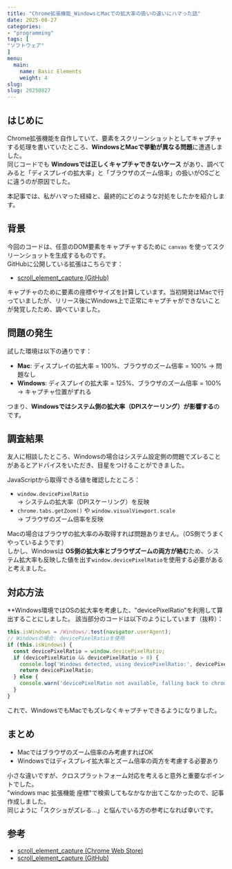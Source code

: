 ```yaml
---
title: "Chrome拡張機能_WindowsとMacでの拡大率の扱いの違いにハマった話"
date: 2025-08-27
categories:
- "programming"
tags: [
"ソフトウェア" 
]
menu:
  main:
    name: Basic Elements
    weight: 4
slug: 
slug: 20250827
---
```


## はじめに
Chrome拡張機能を自作していて、要素をスクリーンショットとしてキャプチャする処理を書いていたところ、**WindowsとMacで挙動が異なる問題**に遭遇しました。  
同じコードでも **Windowsでは正しくキャプチャできないケース** があり、調べてみると「ディスプレイの拡大率」と「ブラウザのズーム倍率」の扱いがOSごとに違うのが原因でした。

本記事では、私がハマった経緯と、最終的にどのような対処をしたかを紹介します。

## 背景
今回のコードは、任意のDOM要素をキャプチャするために `canvas` を使ってスクリーンショットを生成するものです。  
GitHubに公開している拡張はこちらです：

- [scroll_element_capture (GitHub)](https://github.com/KanoeGitHub/scroll_element_capture)

キャプチャのために要素の座標やサイズを計算しています。当初開発はMacで行っていましたが、リリース後にWindows上で正常にキャプチャができないことが発覚したため、調べていました。

## 問題の発生
試した環境は以下の通りです：

- **Mac**: ディスプレイの拡大率 = 100%、ブラウザのズーム倍率 = 100% → 問題なし
- **Windows**: ディスプレイの拡大率 = 125%、ブラウザのズーム倍率 = 100% → キャプチャ位置がずれる

つまり、**Windowsではシステム側の拡大率（DPIスケーリング）が影響する**のです。

## 調査結果
友人に相談したところ、Windowsの場合はシステム設定側の問題でズレることがあるとアドバイスをいただき、目星をつけることができました。

JavaScriptから取得できる値を確認したところ：

- `window.devicePixelRatio`  
  → システムの拡大率（DPIスケーリング）を反映
- `chrome.tabs.getZoom()` や `window.visualViewport.scale`  
  → ブラウザのズーム倍率を反映

Macの場合はブラウザの拡大率のみ取得すれば問題ありません。（OS側でうまくやっているようです）  
しかし、Windowsは **OS側の拡大率とブラウザズームの両方が絡む**ため、システム拡大率も反映した値を出す`window.devicePixelRatio`を使用する必要があると考えました。  

## 対応方法
**Windows環境ではOSの拡大率を考慮した、"devicePixelRatio"を利用して算出することにしました。
該当部分のコードは以下のようにしています（抜粋）：

```javascript
this.isWindows = /Windows/.test(navigator.userAgent);
// Windowsの場合: devicePixelRatioを使用
if (this.isWindows) {
  const devicePixelRatio = window.devicePixelRatio;
  if (devicePixelRatio && devicePixelRatio > 0) {
    console.log('Windows detected, using devicePixelRatio:', devicePixelRatio);
    return devicePixelRatio;
  } else {
    console.warn('devicePixelRatio not available, falling back to chrome.runtime.sendMessage');
  }
}
```

これで、WindowsでもMacでもズレなくキャプチャできるようになりました。

## まとめ
- Macではブラウザのズーム倍率のみ考慮すればOK
- Windowsではディスプレイ拡大率とズーム倍率の両方を考慮する必要あり

小さな違いですが、クロスプラットフォーム対応を考えると意外と重要なポイントでした。  
"windows mac 拡張機能 座標"で検索してもなかなか出てこなかったので、記事作成しました。  
同じように「スクショがズレる…」と悩んでいる方の参考になれば幸いです。

## 参考
- [scroll_element_capture (Chrome Web Store)](https://chromewebstore.google.com/detail/scroll-element-capture/gihcgmefokbbpmchkeihmccccjmcfcmo)
- [scroll_element_capture (GitHub)](https://github.com/KanoeGitHub/scroll_element_capture)

